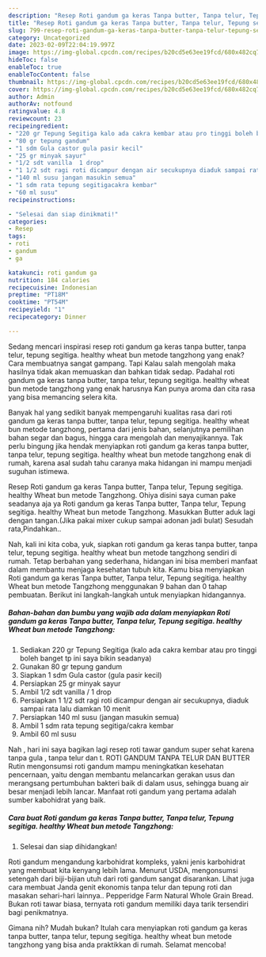```yaml
---
description: "Resep Roti gandum ga keras Tanpa butter, Tanpa telur, Tepung segitiga. healthy Wheat bun metode Tangzhong yang Sempurna, Buat Buka Puasa Sempurna"
title: "Resep Roti gandum ga keras Tanpa butter, Tanpa telur, Tepung segitiga. healthy Wheat bun metode Tangzhong yang Sempurna, Buat Buka Puasa Sempurna"
slug: 799-resep-roti-gandum-ga-keras-tanpa-butter-tanpa-telur-tepung-segitiga-healthy-wheat-bun-metode-tangzhong-yang-sempurna-buat-buka-puasa-sempurna
category: Uncategorized
date: 2023-02-09T22:04:19.997Z
image: https://img-global.cpcdn.com/recipes/b20cd5e63ee19fcd/680x482cq70/roti-gandum-ga-keras-tanpa-butter-tanpa-telur-tepung-segitiga-healthy-wheat-bun-metode-tangzhong-foto-resep-utama.jpg
hideToc: false
enableToc: true
enableTocContent: false
thumbnail: https://img-global.cpcdn.com/recipes/b20cd5e63ee19fcd/680x482cq70/roti-gandum-ga-keras-tanpa-butter-tanpa-telur-tepung-segitiga-healthy-wheat-bun-metode-tangzhong-foto-resep-utama.jpg
cover: https://img-global.cpcdn.com/recipes/b20cd5e63ee19fcd/680x482cq70/roti-gandum-ga-keras-tanpa-butter-tanpa-telur-tepung-segitiga-healthy-wheat-bun-metode-tangzhong-foto-resep-utama.jpg
author: Admin
authorAv: notfound
ratingvalue: 4.8
reviewcount: 23
recipeingredient:
- "220 gr Tepung Segitiga kalo ada cakra kembar atau pro tinggi boleh banget tp ini saya bikin seadanya"
- "80 gr tepung gandum"
- "1 sdm Gula castor gula pasir kecil"
- "25 gr minyak sayur"
- "1/2 sdt vanilla  1 drop"
- "1 1/2 sdt ragi roti dicampur dengan air secukupnya diaduk sampai rata lalu diamkan 10 menit"
- "140 ml susu jangan masukin semua"
- "1 sdm rata tepung segitigacakra kembar"
- "60 ml susu"
recipeinstructions:

- "Selesai dan siap dinikmati!"
categories:
- Resep
tags:
- roti
- gandum
- ga

katakunci: roti gandum ga 
nutrition: 184 calories
recipecuisine: Indonesian
preptime: "PT18M"
cooktime: "PT54M"
recipeyield: "1"
recipecategory: Dinner

---
```



Sedang mencari inspirasi resep roti gandum ga keras tanpa butter, tanpa telur, tepung segitiga. healthy wheat bun metode tangzhong yang enak? Cara membuatnya sangat gampang. Tapi Kalau salah mengolah maka hasilnya tidak akan memuaskan dan bahkan tidak sedap. Padahal roti gandum ga keras tanpa butter, tanpa telur, tepung segitiga. healthy wheat bun metode tangzhong yang enak harusnya Kan punya aroma dan cita rasa yang bisa memancing selera kita.


Banyak hal yang sedikit banyak mempengaruhi kualitas rasa dari roti gandum ga keras tanpa butter, tanpa telur, tepung segitiga. healthy wheat bun metode tangzhong, pertama dari jenis bahan, selanjutnya pemilihan bahan segar dan bagus, hingga cara mengolah dan menyajikannya. Tak perlu bingung jika hendak menyiapkan roti gandum ga keras tanpa butter, tanpa telur, tepung segitiga. healthy wheat bun metode tangzhong enak di rumah, karena asal sudah tahu caranya maka hidangan ini mampu menjadi suguhan istimewa.

Resep Roti gandum ga keras Tanpa butter, Tanpa telur, Tepung segitiga. healthy Wheat bun metode Tangzhong. Ohiya disini saya cuman pake seadanya aja ya Roti gandum ga keras Tanpa butter, Tanpa telur, Tepung segitiga. healthy Wheat bun metode Tangzhong. Masukkan Butter aduk lagi dengan tangan.(Jika pakai mixer cukup sampai adonan jadi bulat) Sesudah rata,Pindahkan..


Nah, kali ini kita coba, yuk, siapkan roti gandum ga keras tanpa butter, tanpa telur, tepung segitiga. healthy wheat bun metode tangzhong sendiri di rumah. Tetap berbahan yang sederhana, hidangan ini bisa memberi manfaat dalam membantu menjaga kesehatan tubuh kita. Kamu bisa menyiapkan Roti gandum ga keras Tanpa butter, Tanpa telur, Tepung segitiga. healthy Wheat bun metode Tangzhong menggunakan 9 bahan dan 0 tahap pembuatan. Berikut ini langkah-langkah untuk menyiapkan hidangannya.

<!--inarticleads1-->

##### Bahan-bahan dan bumbu yang wajib ada dalam menyiapkan Roti gandum ga keras Tanpa butter, Tanpa telur, Tepung segitiga. healthy Wheat bun metode Tangzhong:

1. Sediakan 220 gr Tepung Segitiga (kalo ada cakra kembar atau pro tinggi boleh banget tp ini saya bikin seadanya)
1. Gunakan 80 gr tepung gandum
1. Siapkan 1 sdm Gula castor (gula pasir kecil)
1. Persiapkan 25 gr minyak sayur
1. Ambil 1/2 sdt vanilla / 1 drop
1. Persiapkan 1 1/2 sdt ragi roti dicampur dengan air secukupnya, diaduk sampai rata lalu diamkan 10 menit
1. Persiapkan 140 ml susu (jangan masukin semua)
1. Ambil 1 sdm rata tepung segitiga/cakra kembar
1. Ambil 60 ml susu


Nah , hari ini saya bagikan lagi resep roti tawar gandum super sehat karena tanpa gula , tanpa telur dan t. ROTI GANDUM TANPA TELUR DAN BUTTER Rutin mengonsumsi roti gandum mampu meningkatkan kesehatan pencernaan, yaitu dengan membantu melancarkan gerakan usus dan merangsang pertumbuhan bakteri baik di dalam usus, sehingga buang air besar menjadi lebih lancar. Manfaat roti gandum yang pertama adalah sumber kabohidrat yang baik. 

<!--inarticleads2-->

##### Cara buat Roti gandum ga keras Tanpa butter, Tanpa telur, Tepung segitiga. healthy Wheat bun metode Tangzhong:


1. Selesai dan siap dihidangkan!

Roti gandum mengandung karbohidrat kompleks, yakni jenis karbohidrat yang membuat kita kenyang lebih lama. Menurut USDA, mengonsumsi setengah dari biji-bijian utuh dari roti gandum sangat disarankan. Lihat juga cara membuat Janda genit ekonomis tanpa telur dan tepung roti dan masakan sehari-hari lainnya.. Pepperidge Farm Natural Whole Grain Bread. Bukan roti tawar biasa, ternyata roti gandum memiliki daya tarik tersendiri bagi penikmatnya. 

Gimana nih? Mudah bukan? Itulah cara menyiapkan roti gandum ga keras tanpa butter, tanpa telur, tepung segitiga. healthy wheat bun metode tangzhong yang bisa anda praktikkan di rumah. Selamat mencoba!
